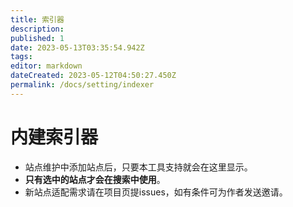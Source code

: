 ```yaml
---
title: 索引器
description: 
published: 1
date: 2023-05-13T03:35:54.942Z
tags: 
editor: markdown
dateCreated: 2023-05-12T04:50:27.450Z
permalink: /docs/setting/indexer
---
```


# 内建索引器

- 站点维护中添加站点后，只要本工具支持就会在这里显示。
- **只有选中的站点才会在搜索中使用**。
- 新站点适配需求请在项目页提issues，如有条件可为作者发送邀请。